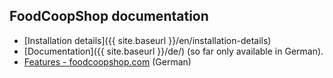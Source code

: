 
## FoodCoopShop documentation

* [Installation details]({{ site.baseurl }}/en/installation-details)
* [Documentation]({{ site.baseurl }}/de/) (so far only available in German).
* [Features - foodcoopshop.com](https://www.foodcoopshop.com/die-features) (German)
